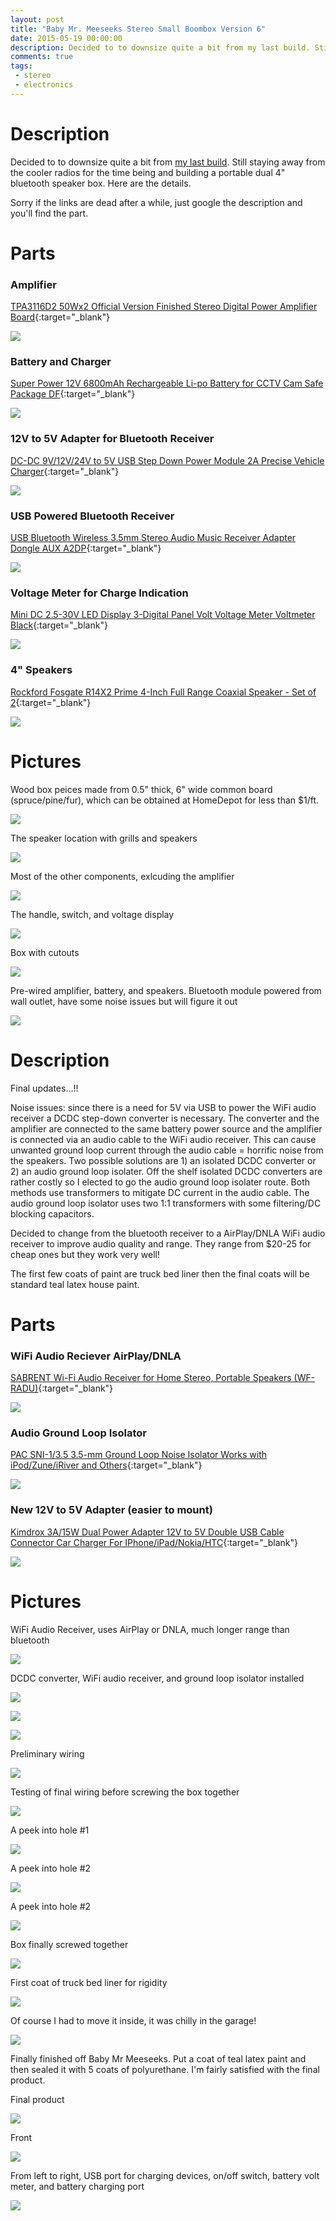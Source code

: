 ```yaml
---
layout: post
title: "Baby Mr. Meeseeks Stereo Small Boombox Version 6"
date: 2015-05-19 00:00:00
description: Decided to to downsize quite a bit from my last build. Still staying away from the cooler radios for the time being and building a portable dual 4" bluetooth speaker box. 
comments: true
tags: 
 - stereo
 - electronics
---
```


# Description

Decided to to downsize quite a bit from [my last build](../../2015/05/mr-meeseeks-stereo-version-5.html). Still staying away from the cooler radios for the time being and building a portable dual 4" bluetooth speaker box. Here are the details.

Sorry if the links are dead after a while, just google the description and you'll find the part.


# Parts

### Amplifier
[TPA3116D2 50Wx2 Official Version Finished Stereo Digital Power Amplifier Board](http://www.ebay.com/itm/400894841978?_trksid=p2057872.m2749.l2649&ssPageName=STRK%3AMEBIDX%3AIT){:target="_blank"}

![](https://lh3.googleusercontent.com/7-asMgcIGGd16mDDpKn7EdtD5eBuakJIHzHAp2edsym0uqKGoimRfop1M7SL4c3hppU8WWh894gHDdrLu_8P40r2LLCQ-XhD4nMOBWzGF_p5hbplw3wBTsuJGjnHdwKyPQyWnSLaNcyCmJfVY5HnlrHD3m_JKjHOcDym1vlrx9fSHUUmhHFsU4mDqgiUkMeuqtzkjJbTAzpgPa7f3TBifJOvv4uLo4Q9empZarO6PXoi_CZbgYMXlDAcnTtfgKuq9YaS6L9wEiOQjtnPo5o0NgGDxdoGM00p3Z7gR_n9XHAW0SXr8MDFqBD0aP81FjuwA0VXdUaFEYGJxrq-AOHLHu-Kww_mSTWlsxpPVSTqeyHCKjHi41casqpL4BmMCnGJ-qzZxyDqDrJaWePnr-puK9xx7yo56vf6n9Bl2vboPNiDjb_6Zq3C9k_V4KD23vgRiZIr2SD63_s2Nx-MNaTLdYfPGOOTfFqQ4uu5e2XLGO9bfEAsIdhhxU5uPjqS8MTo3QEGgS-QkPfxiWyupl2FOzhQME9Y1Kw4Lf1u4hHGJA_2O8aUB_TaSczqCY6BI_SlqJihkO-n9ygh9mAQKKKyu6JtvCCojBAq4N92hIr2mD9xAYzMK38L=w394-h327-no)

### Battery and Charger
[Super Power 12V 6800mAh Rechargeable Li-po Battery for CCTV Cam Safe Package DF](http://www.ebay.com/itm/Super-Power-12V-6800mAh-Rechargeable-Li-po-Battery-for-CCTV-Cam-Safe-Package-DF-/331626640087?hash=item4d367cf2d7:g:MgoAAOSwd0BVyq-y){:target="_blank"}

![](https://lh3.googleusercontent.com/nsA2ab464H1Oj99SbXolzh3ZvP6Ftb9cCzysx1kSGMS1OSYhcGyzVoHeo8Z6pf16wg91TDioRmTAdmh8jEavkOy2iGUj7ED79J8Fu9xoIK5A0GTxHDK6PHVHIRexgz75UG4aVH4XrvyaBwaRVKxKJh29reozjESK6w4Xkb5tbDpkzLmomEcCPOUDABkbQ9Gj6YupcQzg2uWnMv5rWLt6E4OlEAFqe_F3i1goTKbNdIV4R8oEIaVX7c5PaKYDasl2yB0sK_EamEKLJs0nQwmR7d4OgQ4SRfMFMLDEij0utyqJrXuq4tU9-PgC-K_oaKxYg-wwsn3g-p6k5OvP8OxDBUEbnsNZB1yVYuHNTvf-lKpdDAKzNet0cr9sGECfz2rp1s7bR-FlZmvRRlWhnaNphXC9cxj8di7rS5bBI-LKFT0LTCRZTQg5nzdt7AuCjTW0a6dnEVV3gXEHLSZqew1y8_Zk3vLL11snoutSuPMR1R8Wk1ec1Xn3mwEgm3CPB86HYc3fdnP4RZCYLFsIUWWhyfymqhE2uMf4BfHuRqoGi8jkNaPPIwZZLS_7-SQnnqTs7CamYL-UOV7PPy0gtoqHe5QGgodPeK3ZhbtgAYb7dOyIZsL63ooz=s723-no)

### 12V to 5V Adapter for Bluetooth Receiver
[DC-DC 9V/12V/24V to 5V USB Step Down Power Module 2A Precise Vehicle Charger](http://www.ebay.com/itm/131620939056?_trksid=p2057872.m2749.l2649&ssPageName=STRK%3AMEBIDX%3AIT3A){:target="_blank"}

![](https://lh3.googleusercontent.com/sQx11b7MWU-4yeBcUWktnBzxXQFQxHkVPUS1Ha-G88lubbgTXcbff1vN9hoLk6iGYvZwKRpJQCyIg6LrzJLzqlAZpQb1wnmpkkVQpDYIRdVy_BE_emCDfcwqnKc3vBXH661TBc7NXPL2SOODLmd8J6ypcr3E5Jvd33L1s_wro9sg5f9u9UW8E_q-qbqWMhCRJRGAni5smleIm1YHJ6HR51oo2JGtXmq3OQz1_9HUQ7y4jIxqJWqwm6NybsXR-80C9n08jcaGMwyZd7ADGQamA-564v0aRGxVva9okb1MnLgnQ0vZgmwl8wZTaFaduyB1GKaRV0lNH-o5PVOFMYZbBi0rlvJ8pcER6rTwhJvwUo1kYYb8I7XN1cTSUpmmGxJXmkzZ1QxxbmzJSPdyeKTYMRzbyUFMC12c9sSv21PcdjMkMJkRUMbt-IzYYAbRphg334YJt4tvPg5VmGTYmoBuAp56zTh4sw9A8dSBYJH_92nowq3J4LDngSBcaa91xns2u5YEtkY40GP5MGFLnzzFsBLzqYfqsD3hmXVpiILJ5W51LKT_9jH7NBZ32F0QmXsJJqO-Kut4kc6PVokClUrMeHqSbdwOYI1qW08-jDM_kt0OA_6G6tXk=s723-no)

### USB Powered Bluetooth Receiver
[USB Bluetooth Wireless 3.5mm Stereo Audio Music Receiver Adapter Dongle AUX A2DP](http://www.ebay.com/itm/131579597994?_trksid=p2057872.m2749.l2649&ssPageName=STRK%3AMEBIDX%3AIT){:target="_blank"}

![](https://lh3.googleusercontent.com/3VG2PWmNjRi1W-4QH-c5Pj6MQ-LyzJpYKdThW4TZUiHVUtgipAT9xpy0QSE3ULPVHNnJNuCXcSMQrLZ_wym0AGuej0ZO_DMzh7ShHO_c-Ve85KmkWCu6WmsNrLb4WRqSOTpS6wMkz-SM_Ysd-UimFYD58aGnNwSD7dih1WtzWihSTe210fvAl0VH-5B_blU1n98JlWAbC6hh-r_Xo65AB5pa3Mq0pDR-nA8k9EG4QuNMD11ZnKPN6hQNVwqwL79dX0Gews_cE8lfdLyZhYa1gwTCyCUtdmaTp0nRpsfeWBzwouQ3APZpMBxYpPhOlJoGYT_pn9QkpIkx53EaGbk6Dqxr2yqNPhcpRHuunNUJ5tUvpan9O9SWVl8a9ER4L31HHDBuY6KwYEaK9FVywSHCu19OxzZNetI7I01EdWrfxT82UlKkC4mKVakkLd8_k8n3bN0AeMzJicLKOgUKvdhUpmSEd7lOybEd6z1zLv8pk4SYfOc12tg3RPzLvja2SsYE3XLFNoj9JhzqY_U4vd5czqKVNbQrn7_ZGFFMeHqGYPXppfdPr8o0DO-v2dn9ylJZsoiCaXqzdxG07uJtt2-LjQ7uXC2AiTbppljj-NpX3KltZVVIh16s=s307-no)

### Voltage Meter for Charge Indication
[Mini DC 2.5-30V LED Display 3-Digital Panel Volt Voltage Meter Voltmeter Black](http://www.ebay.com/itm/Mini-DC-2-5-30V-LED-Display-3-Digital-Panel-Volt-Voltage-Meter-Voltmeter-Black-/121661543669){:target="_blank"}

![](https://lh3.googleusercontent.com/uULtkXEyVkUpYQlhTQvgQjR7BLO92v8RkY3MgOAbpDp-yamTNJywVf130nwnV0gFKat0uaHuuPMxcca_HewFfarmy_Qf-qoLmWsybQa5DECtcqL35jwop25A50D-7feuah4vtU3E8y9Rijw8H4luJSsCbOOvBwfaYpdaV_-QmFWV678Dva6RWD8LroDfsN_6loMV9bjA3sTVtdhgyPxqX4Y5Eb69RpjwP04etSSnitK7mfUg2yTyge_efWNgBdieU1fkuK0A2z28H7VC0dMTMs2d3rKgh9y0KtS2FV7_VwkDA0ScIUB-A-2VjFozp0n_W4rFXjsI_Ug9bixdINw_h84C2xXEOGiTd5BpteHAKZxC90yWAG1vvJenfpQLvLmqZl72kkMnyr-a2hrZrlSaV-3knpqNO6N0xH5Q2b_Cp8LgrBoWkVzcEHILuB0scpS0oGH9MC0yvunEh-EsitfquB46a7aU-NC72NSgHAO1zvpYBVTiSLMM_Z1xx7D2pGbFd_on2CFRn_4jR8TxkSIWAVQxkS6Oa87e7WlhgZ0KxU02FNdnZ88zjCWOXVigdBCSFDtFsUKkDHQ9qse4qMtdCoZ3NfAAzslFZ5WF4DDiIhircEVp2mbZ=s500-no)

### 4" Speakers
[Rockford Fosgate R14X2 Prime 4-Inch Full Range Coaxial Speaker - Set of 2](http://www.amazon.com/gp/product/B00BF6HWF4?psc=1&redirect=true&ref_=oh_aui_detailpage_o00_s00){:target="_blank"}

![](https://lh3.googleusercontent.com/XM_SSofhUD9xuk5CWn4hh2wHXJ7GdFdfMp_QszKimgLz-1DUKn5BMWu7HH5aNmJlL-ow2zQtYVN7x2X6x5p8Ir5CKBjPxENb_MdNubLON2cogqV-eJxlcZKCYr8-XJDXkcd8OUiTfzjkQz8rp4AbQ_X1Jd-jEn_rxiHQZ5BF8VAnnHb771wpqV6nmianh2mYZO17FnIDc42XUKrxZJxYLLDcM5Cjm88Tho_uuueBqV7xgH7tGmJz5ffpTTIWQfd4IzmjDkVmTvFxxy1tCwByQgcw2tHzgjVPtG5Jrimdz7si1nDcEnwG3eTtnFBcV1IY2EtUkDOAatjtotzGrmAYVZviW4_VK5jVsfjE3f-MWDHNb2jXC75GYgNuutfkXqTO1y7ksdVr0evLtXI8I0ie1wCOzdvrMxBp6TV-OqLhwFcKHfJAwyxrtGFhP0O_DWV-F2qQybj4MMdYpWiB3ent4V5uA1IcgXNzEsDeb4KuLG23a8FNOollV_oqwwAuZ6C0aRsyCjVrW7-4IpFs8tc79KGXPbqAtZDKBM7QncMg9D85_0H7b8gH5Y3pegJxpvpDYsb6eN6n8KUOsElvdlwp-jZrhtoJresmcmF026ki-_dEm1MgQyNI=w1023-h723-no)


# Pictures

Wood box peices made from 0.5" thick, 6" wide common board (spruce/pine/fur), which can be obtained at HomeDepot for less than $1/ft.

![](https://lh3.googleusercontent.com/ON9aDHtYSkX6ZGEP8M1E2HdhqS5ZDhmRbNkIY5tNj722q34CnYSy4AIU_caXYkQvUNaqRSyIijShlApIy8yRtVA9yqORwzPFKsKgHk9n9npf7EOKF2oW8R87y30i8XO3VhWyicPjGLBHO122ENPFhsEkPUNlrctUAgLaQVpYzOlsOBASggoy1oiKBx8TE_dkqnFak08DJAEef16meX2OPE_jV3DlNoCuwu64bNGqXFo0YtRyIGsYfgdaPpdEdqd_Mk351sH1aKNKjLwviH9wVc-AIVifdJRXMR9100BhetLrX2i2nwFS1g51rV3OOJxabReELyxoaqLHS8VSgblHASGylWlXstbRd5djxq0ql1eUJnQInAwve7_xfc_i4-U8DxXcgzaT2QGpJ_0mUiiaDJ1NJHCio2anDvHQloNRPVmewtb16quvYIuSbB-aWdxxPXJJ_bhuQGJJTCPtp8qb5EiEpgT0s7g_QGHV4CFAafTRdt1AzUOj1UEs7KPUA32dAz1zbZ9YT6BQJR9CJaG_H7e93bUMk00J9BOJ5N8-2KyQZuiJWUof25xRy8f0Mf1U5J4EwysfNhbEZRr-Wd_z_62XGiLl2-CjpV7KrNt80nTWVTcXlh0R=w964-h723-no)

The speaker location with grills and speakers

![](https://lh3.googleusercontent.com/Fap-3MKkG0kTTbg8DxJ4pPcUpFHDw-p-B48_qSlr1rklJ3y8p14bllFVWEUPy7Yv4sAfNZgAmGSXmBNGJMiqcaYMojlGNVOEgtyENJVllAM2w4ANXdO5K4DPH3_RF6qbrCOvt1swPfcZ-mxp1Wcvtt5KXVeXE-vGiVT60mdV5_FSI7hzhWguD7CA4wMuYH98k-NS0AH7NNhXxlPuzQc0JOjJQI5VFKlShInVQ1CyPqZtK27XbytTdaOumyu1uEPGTX_DJsOa3F4EgigX_PMygzHRcRPppTsDFgig7vkZlVrNeonGCbpnhuHYBV7jant-i_gDhK-ql3gsIAhqDkUkGVN6xm9XiCmrOb0S5b1vjC2N4dB1InZ5xRBVIKd-624QjAI9n4hxNw3dk5IL6fRCRr8zKjIpZBSWzKMmR_Ph4NThJo3p-i5wXBxRmnjbN7w_HqJSmHrOyLgAK9H5nQhiE_WHQP_UAwkIOK4WduGuZHYgo6Js3MOht6wl6Y72glknvzEKwNNRVIh-cGeML4cgpNA_l3gBkLJe4jeTabeXBuufIfbL9le7wMTTDe5NmPAdzWykGiB9kHHxAiIf4n_3haToHO9AWGp8SNP70bK6HknkBZtexeYG=w964-h723-no)

Most of the other components, exlcuding the amplifier

![](https://lh3.googleusercontent.com/-b_9kh7UgAcTf-p88lonPMFlKf6l2OKGyl8jy6ZpJQxboujU9dE64V-rVzqeYXpTsveIBkk3_QkoN_cfe2fY4ZiiTeAomhdrYn011zb24OhkOlVkhhwdlHoQ7n_kAM5AWNK7-EXQrXs_cLWNE66ZPL871j1OoWo5kPxcVah42-O3RvdaADANl3jBN7A3XA8CyLRn-REcJQE-cyt2vuk6VjH-gVTUTBKK_77vub0JyZvKI-X3ZDjZNnbpjMatHK98cdaeB0SMv5wkLrWHepnNvhLCV7Riwtcom1DPfajofAE03RQBJGLHTCOXLk_5d39UbGVtTqU9JZ2w8KfNi1ooLFuWYm8ZzTjH7ZGZ15wv3SSgxRlTzlqg5OYchLStjyUvy1RqRgkUsvlYvWVJDqCcgrnFbNjZms34XwF8Mvq0Uh-uLsJ8L8f40QAoHanH3lQZLIlxAlgyiP6Az5D6QXIwvyY82wU1IqsOFbNPpu_Gq4jwexQCln9sGBFf-NFR157yICfELeBcxcpTnMhPuXgKTD7cKbQ7cJd-dH7Gxw-A-Vh745YtcRC7Am1uSQ6HHkw7N5GOzWHJipabarkZzITRSnr2m46eNwWRFVZG1XQbah8dvAHZeuM1=w964-h723-no)

The handle, switch, and voltage display

![](https://lh3.googleusercontent.com/fKf8LVhC9FjZCc1lUwkXD62wBoz70W2_MQLxO8s_ZpdhgQrn7t0JTgoM2V0QOUT1M25SR11pUoMCFcDSH7vvIoPBvoYM63OmoqpKDZk4UabMUGCv1_HwIteCkXn0EWrMg865AasvR1NfjLkq-gEnWthTfqK3pPW3dmxy93ooK5p-bJkm-SPg5Xl0flW9fWgqwUi6OCjf2XpPIf2FP75O0jh5sHicspVUIfZRERWnPKNlKQZrokbaAfyEcvrb3kn7XxgBRlxU13dHV9PJ4xQHKknHJ-pN0tzjHRo2BY7Xe3BhGGA9SCjppVTJoHwpyi9Z58c9tFEXSdHxNLKSU9y-0YNuFP2zOkLhwWQGOL0fZDVOgXtV7_qQ0X7Hu3CXdMKXdGPxNUpvv8_wH0aAy-55g-0Ho6ywHmgaBwLRhqtdyMEW0h2tR_hmgRVfXcdjpptHxZgx0oRtnJy6kNoyswaSbtPdc9YktP22clk_jc2u9PiYmNhawAus6X0cjJJEhhMMjs9IR-Q02OKG7V5hrUHsJFacgNxnzhtrdihVF10WXB2ZvefXzvLAE1ugp5dLSqJqlB0I5FFAINYR71nUZAg1m7cq8ak43NcUmy04xuBn-TgQwhDmz5TX=w964-h723-no)

Box with cutouts

![](https://lh3.googleusercontent.com/CXi0GkHvN86fLzLtmFj9j6H0yxBHJBy_I2Aoi8JkRDb_9Mg3NHHDRJBuo1Jj9wM9gUuJlMZ1TIp79gVClTU1bzOpFuTA337W2Cl1dSwHT0A506rnbDrry3YVmRwOdhZsXConG78fjLddP91IE_Mg8w1tPlpTjuS-mekltFy53d25dilJTQMAtzzu4K9Ue-y63_f0qGcu9S62GJvgkraIa5rGrQhwQ7uxZ-cc3m91PRAgP5jy8zz9BLqlx1pu5n5_iCZGF783u1yUZNG0ul-nGpJrcCIfiGDhN3Suj-vjc_pdthMTvxCsqJ0GYqKRDOf-qzvjxzt9k2Ioco8npOdzrIaIwplAgCqALfTewbDzmqAtniWZN86hyP4FU64t9IdAmjbIRvmzzlaOU6UmQS80AYzuGWMrxtT0GOkdnSUE_RXiMMLs96M7cqN0aOPqCHOFM1KomghkjImEMsj-rD_HBCYA4D_4guZ3bcngXeG5Ez61RySw45Lr5qn6D2wGLagbKZDZD50pL49PWQk_OHDaCsnScAQ8u3AtlfR_uJeMMQpS4KR9bqU8u64NrrcQyIC1uCGXPsdbDg9xzjjgOWVzfJ8QRPunom9VUalDMbVxAcz8ufxe4y-Q=w964-h723-no)

Pre-wired amplifier, battery, and speakers. Bluetooth module powered from wall outlet, have some noise issues but will figure it out

![](https://lh3.googleusercontent.com/-67jZXvX4BhRO91juKwLt4qlh7UAgOIL2hceqKkL8Fr9lC4CleSumX4s7QOZpWbdWGzz1no4yU6qE-pBqWfJNiuTXuoJbovwORepyovPpGI2BdqYrO43znsYf_jtLwsuIcTwF2plhkXX7Kp3mcjq7C1EisKsW6KNGizoE50AgFS_ZXCu5h3lga0A0Iq-lg1PdInIbXNZ2u6zFfzzMxg3DoCxvMv8rCJuYUYBmf3zvGukXUaY6V-KKhuI6o6xVZo-qOwmaPg72Gv88QxULsef6LUPVMteEHkVxAfi4Cnjl53lp6026ScjshWR_v2g_AG7z2fl1KwWHBKfhgdK7jd7K1E_H9oS5uZKGy7YOIf36OMsnjZs7mQu530WE8F2HttNezvRpvCB964DjFwEKEtQQhdTCeplnYFu-AjWPobJ3_kyk7sLyf_Jjc2J0B8l_Fj4nMoF7tuRRklU42FMndGNyeyEStLdzW5AydHVGvKJ6FYBwXGVr6fnw-RzS88pMlTkZDPzBz3IuI4vN1iaQ_sm5-LlOgjQ7gpxFfyXD612XO97CNtHpqX_zrnTIEm98iXCC6T4vIcnDt_e8o1CEHWHGonmyOc3pT7Hb50iIi4Jr_0YfgL3OqPx=w964-h723-no)

# Description

Final updates...!!

Noise issues: since there is a need for 5V via USB to power the WiFi audio receiver a DCDC step-down converter is necessary. The converter and the amplifier are connected to the same battery power source and the amplifier is connected via an audio cable to the WiFi audio receiver. This can cause unwanted ground loop current through the audio cable = horrific noise from the speakers. Two possible solutions are 1) an isolated DCDC converter or 2) an audio ground loop isolater. Off the shelf isolated DCDC converters are rather costly so I elected to go the audio ground loop isolater route. Both methods use transformers to mitigate DC current in the audio cable. The audio ground loop isolator uses two 1:1 transformers with some filtering/DC blocking capacitors.

Decided to change from the bluetooth receiver to a AirPlay/DNLA WiFi audio receiver to improve audio quality and range. They range from $20-25 for cheap ones but they work very well!

The first few coats of paint are truck bed liner then the final coats will be standard teal latex house paint.

# Parts 

### WiFi Audio Reciever AirPlay/DNLA

[SABRENT Wi-Fi Audio Receiver for Home Stereo, Portable Speakers (WF-RADU)](http://www.amazon.com/gp/product/B00L26YDA4?psc=1&redirect=true&ref_=oh_aui_detailpage_o00_s00){:target="_blank"}

![](https://lh3.googleusercontent.com/QIDQkJ_uFBVgQPjYYz8SuP00TgugHEhpWjAmvYeRO43zp47ugprn9juIUpK-UEzE5i5iUh5yabzWFvpVCUqQJSaYZhuMY3q5Xn4xDRmByzUql91qwuo48sE8zJsjoA760ikSyl1fsWpWkHgn1MP8E3ZMPcNky2CBnvd0Tkvn6buFtS9VtkY0ci_-8rhRAPAKd293-K47C_2pzAUxz_fHxD2OkV1PRXL_2KiucJfIMLCGVs2kq3fg1tfSLxYkszbplNrZ6VSOfaqNzz8Z1SZM7BgXwd3Nowotr_FZeMtrIJU1iXu_dbhnzrr6TNLgkHMVVj54z6SYMkX6N7b0eMZAn-Idc5ahBkGEbcSibhhGgI1iw73fiQLl8XjF1hZGYhl8KXf51-JgYwiuU3UjtDIg37V-IsBiUE1LARrpYxSZtpQmlU-I3Ras-HP_GrXT8KEpxsuI43eFRT6LjMsOx80ytTrZ1Y6hHMwvKpbJ-IG3zDivBStsulV5RASrKClMf1a-iXZ2QeZRIiuhvpCczDbXw7D1gZi_YWlK7vqhnPi7ZHtZUPki_EgFMJKTw08soLEhcrTvSPCQulVlWuB251hXqtrWUlb55IRD_jf3g2kvq8RJjKpqHVM9=w543-h723-no)

### Audio Ground Loop Isolator

[PAC SNI-1/3.5 3.5-mm Ground Loop Noise Isolator Works with iPod/Zune/iRiver and Others](http://www.amazon.com/gp/product/B001EAQTRI?psc=1&redirect=true&ref_=oh_aui_detailpage_o01_s00){:target="_blank"}

![](https://lh3.googleusercontent.com/o7Qf-PH6B__Dy1zg0hIVwVv0BQYQyohLuFm2bKdRQQ2ljFEXMekNzAWL4p82bIoGbAZccQXNejw-BlQFbD2j5rOclHrFHB9RLTov93JJH7ArwoUmtVIjde_XWfuMgo3YcPeEiRXKiN1ruBGaBzciVNGG5QQEiu66vVfjn3ys0G8ayjKXkMQh6ROtt--qvKCcenjY_sLFO84vT3AnKtP7ssmQLHHPAAKTT4bj3XQbNyjx2XTdqQm33L-QXvxcvhOGMy6LN4mRRUKeIs0jwlitV1I8PnRNLFnRug4uEfFzLOBYK5q6-ogmdHdt0o8UKYg4DpkkOKpnxuW3O7TdYII8g37PoRY1m0aO82nMz-zVo8KtsEBTkzWlRv8O1naMeKk4z2puIDDHMwJm2dBqhaUcCFXPDsVabItMTXxq7NTBJY3h7gm7hsoWyra7irMpw6jd2diICo_h99gys0iZ5v0HAvJn45qDUtTaFxWLVxHhQuK1GmGOKvN1jJyYlEnwAwU6lQsmnh5xQdjJcpmBCskC9tQZQKobur9EYzve1RmSNCR6hiAgqoiZdSKQyGaSJ8G2MRHeWbAfDQK1RmVDw4nPgNxueNH2_YYyU1P8QnSQ4-PEWY4x99qu=w500-h349-no)

### New 12V to 5V Adapter (easier to mount)

[Kimdrox 3A/15W Dual Power Adapter 12V to 5V Double USB Cable Connector Car Charger For IPhone/iPad/Nokia/HTC](http://www.amazon.com/gp/product/B00XDSA82Q?psc=1&redirect=true&ref_=oh_aui_detailpage_o02_s00){:target="_blank"}

![](https://lh3.googleusercontent.com/56gKH3s1r4EFT_PA2RyldIRG_QYtWsolq5B7FDBpnMM-lxWdtVqJL2E5yP-QzIoNSaEK1YtaqvKakzSx3AM1QVeVFfruyllCCVdgK3WbYpA2x6zoUsRmXB-aZmZVzgL1pjGilCdw3nPm5EYaElKTN7LR5Zvq6ckEsJVyLBt7-3t2H5J7welU-R6wfoUrurg0zKO446V3pyCatKLcS2cPKZiZwzP2yFAUrDJgzopJCqTsbx7Cx7P8gsM1LOpBwPgWzDRcEJ79OsJ-dBifUitY_BUN_gFZGyYgfkhjVw7Ub7z-l-fPb2QNOKQJFYAuxJi_MiDdqqnTrZH2dWAmcgmu8IZLaBowh1T9OdWxxNbTOQDOPQw_mHxNIqp-WmWy8lVdGy7lN9YFiJ1d3Eg-IShUyoaoXoHn3aCPoSAwYw5yZQfAOLDU0L69Tu2D4iyO5reeJYcFo3lUliQTTGOarxps7sdlEyXzURPjEbP4vZSS4XsxQZ17p3LIkeh7a--Bk2yLSjosVKkzNjN9yS4JIGRLp7GgK7DRfOAlDj2X34l-GzaECkmJ139QVHyrIMTsG3YTOt9yQTJbvzc1GzaSbAEO2FGIzLgdwfzwuJFk3x5XReDp_LyKTp2G=w422-h301-no)

# Pictures

WiFi Audio Receiver, uses AirPlay or DNLA, much longer range than bluetooth

![](https://lh3.googleusercontent.com/YgexFjFiUB4J0EuQWhdouqtvG2if9QxmvnBxbmJ0S8GCipy-deYbMuVabte0T88hUFmkUJI2vwDTeDPPcthqpNUnJ3sj4wBIOZjZ53aHBilhBqGaT7kavKgdrYrfiJL_VIuwEMS4tlPC-IghaSclY642vAEIAb8ApmygCgJVRME3lzdkUPRJSkS9L7G2U_cAw5jrht8TYOGXPdi62iGmpYdtJBGudiZqlPL22wl8mkm1WTY6aHkXOvpX7vCRXqKCsqfCn3yBJLQjj5F0FsQV5in-eMZoL_RMdyC_MRXyL7srr_6y4HrSYAO-GsLvGF6LhqJFJT2eoRKIg39p0GY-OGDkYQC-l7DydnFWbT85IqNYG5iIk267xc86lvneKyojG5uo_L-oFItJkiV9AawhjPTUUB8s_fbVsQD7e2Y73lLLkZ-m9yZ-QQfRIZfLNlU69dF3_i8hK380E_VdRJF3dkM2AH9GWUbDt0KrRpWdfNF2tKzs37ExBO6J7YyUtqu7mMLDWcHuOPwStieNWWEDCnrk4JY0QqjZZN4UD8oQErQ3PDPRPiRIuxQRxqP-ft8o56D-TCqZxvp2BFlR6j3rOMA4sZGhQaphZ1eUt5d0Lg-4CUCyTO95=s723-no)

DCDC converter, WiFi audio receiver, and ground loop isolator installed

![](https://lh3.googleusercontent.com/z5Bu3M9-Dd23IyNXzJYKIMye_gcKsor9lHdyQqs-0H1N9bA2oH8CW6fPLD8Mnqlz8ZPD18sDbSrmOuIfbeqN5GB01x8Rj_sVw6dDnYjAoKVmSYmtAZJvlJUf_m_xxZFozwEWhKr-8yh5N2QPOGKBwAqywyM4AeTY4eN2GZAoEAG1dX8ALYSXYs46OiY60vxP3uPjkHmkPp5fwht-zU-y2v82HbHNJzIUAPsjtLc-3-w5lkAwlDttGmYCZ79iEHlosgox2Uan8qTWx8M88OCeKRXknhwCiGWkuZWbD9fmm4l3Z9ZKGevR6tWP8IVC3inewf5iVavfYx5kAlrauymYNW9wdvCAOXPtoGxQ-hNeSyObyLQGssOPvy8rO9ZzSCYgPryolsu61KQpjmgpH_5tMD4Swc1x_j0Wu0xbJXtscE_gWCnakn9lGXIzgRXiR7MeB7yN-emprSyRgoLtvUWtQULVb6eyJBuzZckCYUp9PRVqryww8D2vS3aokVwTIppb1jmhI_oaCu_4PFS9psjbCnIBnN98ohhntramB_6gf-ONB6AbAiNGOoVLHmBEg4XhO4heVCH2Doi4jJJGCbE-qCPfXTkIbykI4ERTchuxio4_7tChTHdv=w493-h370-no)

![](https://lh3.googleusercontent.com/VgOqtKv8JoqnbeH_yqEyoJVwKoeZQVs6NVakNZc1YN6OWftp_KUruJfj5SIZoQwW7Yvf40wE-fY4ayWe4_kwVe705Y3OmGUuq4qpwAtL59M3FZe29BwTbCP2DqKsJ4ag9oG9zRxakCFMGBE8hf8H0Z8w3Wk19LDRwfOWWrbq-0Ron1Q7eKLKNeu2Y6VM8QPD2pVn7X2U6_PlicgGQ-nlicrhkr6TKSJqEQuFW7rWX0QBrF9SKlOmqbQMCyn9DM5KCYyY6ucgBs7DgH5tQCHrjR0q4WBIXy47xXOS_tA47Ka-5pMQ46KPpIAUxqAfjThsa-w_nqXHOoIhuKajtET7VWkOB7JmlxKYbqM5kariqQAA0sRNSFowvGBKeZHZdfpDL9BXMC7NtnCXhDh9vrIY3dENnXPSSrDiZ4CRKyo08yDs4wcMSDpsquFMvxRhSPRtWR0AL0217WOVrIHBgfS6yX-C2cSJIlX-9-yKfgAbug99OTXpfJYEfikPnX1ftrsIbzgJmKCwEWfqy64jp4W8I54Q7CWWylEuHyAZ5nN_IPwOkMc8yFHyny4IKilvf3VUCYzSD9t9F9xdMKe_xB7ditVFho9gGIrwab7y1PfmorWIxCoJ6jnu=w543-h723-no)

![](https://lh3.googleusercontent.com/HT2cdAxPVN6OJnx0a9ZLqqJyXZiDF-rvS_lxYNhKZmROyB3wvnvS1LVNFvsmI-Q8rcW9lp4jkJnRQTyPjG1uwZ5hHudlTyrdAPnAe9DWlyXUzarDx8PlCde1eSF6YWL2W3GYGRU0tPtziXI32oVsF-KPQwf7OxVZyrPahYEoRPkY079T4dELKDb9XX5eYx26LZbydHYzb_Tgm-_GNRkqtUGLPpcv6qEim6PlQGoUl8grhAN3w89gA1ayyGX7aj_Ftqf1-Rt1zwOLY6psL4U7LytwSiKfYkmWoORXZfAVuBs7NZFayfLY6zuZ88IFnb07dVCgUw_bIPnDgTqHtWU66OW4b6fcFDcTc2gA6NzbUz2LQkp7gxJwP9ttRClwdh7D5CqGhnxWhF4Gj5eeolXu9exQNXnyhPvVN-RNLhMcadUuwTudByi0Fipy6FVk6P090Bx5HEagAVCd7aezWDxOh8k4SVZEuJXvzVWLyW3s4jAM5EjjLi5W1DJzUQpbVq1t82o5_zAMs6YLNdxkK_B8mXXdIEE2Fx8WpTG64WnT_fsOSidWkM-7L79pPWymFAnGnKwVocGNIcS0vVnjRAaG9u87HO9F6bjABbGb-lZ6OW21qh2Rtfzp=w543-h723-no)

Preliminary wiring

![](https://lh3.googleusercontent.com/vPigfTje5Qa43HI352UCCgf9gNy5nz7Te9GEbm9NS45ZyJdS2TPLMO63zVSpypJ8Vfedy6E6z2vWCwcE6hxm2NDAoT2j2xntRWVJYixpKyFHuxR7or6qBrugJPAZbUHQ4qEXnNYrJ0r0Lvawynjpwp3IVdPEY8IF-LuLTD79Ki7TqwHuYu8kMzCdSNvl3oVlpGGrtfzlWxsTe80ptPyL7PFPUX2U2gazpGJkxZZPBzkEk0bfpaZfcJBlvlFZLNxuQ2OV21Po_nMlwXI-c2DuEul94fDrxULBDqi5HCQ5JZDXJy7Qs_kKdTZ3cxyv-67-ioIEnaFboHSSNa6F7V81zyrrLnejPwDwoh_sdYuX0-36zKaoPx3I0ontr_uOvcOnLwrt2wNcFbV2KHUKkJpBixIuV6RxsLPnfNsKGeRg6KELaxZeKoVxUeCvQ1e_0F7lcBiGJbPbIEfTxaxosZrUUrH3I1IA7ncqUcRQDSq2qJVnoIaUHdqWBm-6KvYmdirmhGQ-QzeBsiFFAT7dc3YS5o1SNkc3w1Q1bVHrw51Y7SHKYbJ7A4iOaVhCzqHVumRe_kb_WPLWZEuR4wWTl2wQYInehzyB2A3tnrsaI0hmx6cK7Gn-hxe0=w964-h723-no)

Testing of final wiring before screwing the box together

![](https://lh3.googleusercontent.com/u3Oe8TxW6xGhkdxoHpb9DPLOArv3BwwSBz3k5z1ZcHzuQprCpaDS0vyn1yKgPgrfa_VPBHKNuHZENZzb5U7WMatbEK8fcoBNteEhZmpDkL2cyKLxq1yMAlPkFJnzL2fpUa0yr_EANxPNm_aXTfjwB8fpJntKJw2oIY9FZm0KdNIvrt0lYWIK0PmCPLIR4WpPNZjnUFS23xz1nBFuXbwlSrHmkZrSkwO4-Xo8hjd0N8Es50u8PQ0ul6Mz9tDtIEzE_whelyx1iASRB9jbqEdgcIYRdDn8LvH5QhbSrXShWet4tWKfpXgXC9uqiT2MvRCW3k5E4aIfkvFiqC5D6dBOaBcLlbk_d7e-PE5FH93YL_a-GopHZVJ6ipLGqjhJ30UiUqp_nY8GigjKkX1wqBzT39ZNiMWnd9GPcI4IzzXfyVPIF60_Ohbu8hbVWbL8TKMVgJ48rvzRrh5Z8u99EQTqs4vu-appZ4wigzguSNxbH4vdJf3kUNo6bbal9tivZq4Arkzjiwq0M3-uCdk0KAdv1C5Kai6lgZxLucbPa_sR8DntoBmnbyd8CNuD0kEndNE9JKuFWRBOmYXWz8pTgS17ohWtlCVjTp5a0TtjSyPK9gRPsVryoX3J=w964-h723-no)

A peek into hole #1

![](https://lh3.googleusercontent.com/nR4KmViWZg_uVTdx1gjKXJMCvM26vfaW8sZqV1cDNFHrb-RH4vmzgYnAfi0p6ffFnUa8c2-Q523_3LBRn4HMScMeFs3yqSML_3KXdvtl3O9mj7wkodxyFZtsVbA5ezge_YsXvTlDy6qpXtXJ7pFhEoqv0_1iTo5uvlJOLmWORDg0ki6vz_rRJQ-YLvNuJ5x4LQHzmRelcC8ulC07rMHujj85sal9QVL0YbudFoY1NKE7IXcdkNLotbE-Y_MmldcEBadsYEpzBOxfsQQNRm5NGJid35-fs_8G3LqyAIVbebHNSl-zMpcSXfzwpg3aL9DSJK_LILtKtByC50vYL_QY_bLssRUqRz2_7h9oKAOR_C5ZQXqPDQ4F885L5z_C2GUO-zX830D0uElvegTgKh5I7A9iRqc6NsS-mwpGNs87SOZoPRbDuctuLOPcb8lsiRpqqHiSfophj24gS3zRRUDybsp9oRWXNagUwr_1SlZaJtNdY0qgcSHiCBmRq91H9QpCV4z9SOwQiX_fVxxusyuBRchFCGWyq98FObHFw47WQGNVX1bw0MsdUXfFBmu94lE3N35sxadZJXACXzyjU2lN0n8lEwPLKY7r_IpXGRP_NrH3v-u97HU8=w543-h723-no)

A peek into hole #2

![](https://lh3.googleusercontent.com/aY2TxfMcK6oYg70x3wIJaHab4N_ejbKzpgSO5dX-8xJQvuiXyiRZPQ33luOmFsweyBEcgpxm2_ZZtpXxkew6fLHFSlLmzgkU2R71LHRbT3A5C0BfTlfzM5nP5hRPJM5fwTE5jyimBiobHQ6ojT32neqLcahXnRlwDqjcydUidPnS4za_B6-dOrhdCfvwOpiiip8-MT9kke_b54XckNhc_xntGP_Ase_yG0UHJHg1JOEHE360UW7s-i0LzBBPonBKm2XiwECpojn8Ewxdl6uTON_j2o8I7FsxPCFt8Laqj4asA13heBeMr9Sd7ShyFNKXe9EXEt3Vn4LgvBEerfqvs1YMW-E-5cTmTo6lEC2S0LxPlx5dk8pgeWpG9yVgipZM3NTHxasW4UknYzA42cUvPMK3Mg5HSsVNd83rX_2Kr5_dhEqTUbEx4mdJHnwNqjimoeSWpBHu_mdMrTtAapgNY1jrYDv5Eur0XT-RV5gYe3MTbDB5gLArsKfFVyFMTvdXIx0NsME7XiVlz2WGntay1i2XiUW588R2LBumNeCFiErxE5qLmTR64cGxK7FoD-PyIU5x9shybpZVbxSFygFZGNL0NQvw75ebLBndW2geGITRLQydrdK8=w543-h723-no)

A peek into hole #2

![](https://lh3.googleusercontent.com/kZeLyMYQQFKiO9tqkX28Auk4UV6yQ-RBgO8CwcKCrvQOc9NZRD_jAD84HhThahgxxi-myYTBOcOs7zkHMvHlnrfz6xV4NYICZEmEAGoBAoHfyHt29hDYZeCUI2BGC7IEmmTFeWm2bA92RC_kGpZVLBEJYmtGl9tan-7pBaZvLf3l8rvSMwCXNrFCBksxKoWCV7B1SEawocb_4ua0Urhmthj4aY0BzGBg7_6HzN-v-8vBM4daR5JznqSqXrYcst4OXUKcSPlbXiw5ndUIbwwkoxAYBE5opA38ZgYW5puzGVKY2tvqD0L-YjgoYCKIQqsoybNzVfl2g-Pz8O-hLtgMN47G9JyJggaytPVMitNd-Uu2V_o3nCrO5ck_hyj2UKoC16ejwX4oJv-zlLfJPmk8olC8GTnkzHzm3yKqUKmCb1UZCAapE7DN-myjrgyKLh9vjl1kLw8ANK-JJZ7-9for4N-DFmS-DlbiUEUSDoOk5JCRZ01NTLQplEY5L58R3ogVrmOruFvCqo8Az0zgD0zQR3ldRfnILePPiOIhkEJxpP7IOLfdaZotRyyk8BfwpzOavWJV9UgYhh7VBQxPb9bbA_lV6fSW53KLKPW8MagV_pE52EKwEHcm=w543-h723-no)

Box finally screwed together

![](https://lh3.googleusercontent.com/v2NNRFAyXEyJsYcZO4w38qI5GgriipNYGcsD41d8e6ivz0t_-ftpAuBxgi3OGVPgYoAEFBaFoZpyWRJaNGSPaml9m2g_2dva0Y3nCZCF9t047jODsGE-Z0sPIrYIRrvy6Hx5TTIFAIHCoAc6t8I1dDVWnwLcFaQ_oBzHFYC5iZFaUDzfP2fvLf9Ecfgt9WYbe5yRlmvYu_scf0E_F3Eec5J3w4Fu1NyjtQSOQnYBDlbpSGw3KyrrirZ3mSGEB2VKSd_Rr69QKAm8KINakWumDRcKx3RzdQ7GS5JlfwCs6hG3Fbdo6WSw1NofmGDSWeObR-uJxsqAQBbIfDLe_dm86ic5hgYK9f0N0taIN706FoFJ7NbRAhxc0jSU7IMxgfhqUbIbN8JltHSztHbBcHrDW49e0EFBKvIKyvxTObHdCAk00nsZGOmJCvnOwhDverkpFuDcNvZlNW1Qkyyj56n1GEVp_j7Nq2vFGBB4nEpc0Be-fb-xmhZU5VVbXi5T3QUoB9s5K9rCw1sPHNSqOcm1dR4BXqo_eFknMrmRZ-JCFHacWca3k3fGuKQfbzoz7Egjebii3kYFgCu7oLQN922HISa9RYYWIkWUV3Mi03jFzgH7H--8PEk_=w964-h723-no)

First coat of truck bed liner for rigidity

![](https://lh3.googleusercontent.com/41T4DZ_D-0dxZVbtVS0xHK0MsMD4hqzCa1bGotz8CBwLFgdoZLjiQjj7lldrfl0yuOddAFiAwmQ2C_IHfencQntr5mczI7shzTcDj1yeZLItLhMCCiVGSs8-NoISbUkZREqCk2cudVQUYkjzQIp_OgbMEbm0vDaLtrmrjlaSCJtNvNO-MOtJCEgS100_QsiND-pf2ieUt3cTsEgM6dRmoo24IrFwELTeanQCLC_lU605n7riMo1w4n09ZFCQlwLeeheitU5vKPlSEOIhSVkPzC1_SCjhTNZ1XTlDjKyZ3nHu6N0XSFWOiHcgPFNjkzsK_2YHn6FH9dwAd3Gib4bxMOqQ_SAtTuWJVjWQTDyH-evKiN0PrtRiIpjLZDRygxA7vEB9sHe6oeiVoQMBMMkrQeAKEhN_1R0zIx5NuGvLVeplmjGTzPOQMBrDmjLRb0DMhHHa9ue_3Wgw68hJEVsAfAlW2DaCK4c4lJPyKGXbfJ_85VgtfxTJReOWgSwOpKnxRDVbb_rvbwlc__Eo_PWj_eJay4tjLot8LnlNsdA1aCxWzB28XgGQcWAMxFXN6cKfFhrjuPRlqAp4c2Io_X-JOm3DoAbzFRHz48KJFn-n_Kri9xLXWZKa=w964-h723-no)

Of course I had to move it inside, it was chilly in the garage!

![](https://lh3.googleusercontent.com/7R2J0FFIkWcZgpEwmlBoi_1L1v2yjGfvZre_QSadxeGrZxpqSRd4iKUxy764IyfL101d5mJslPytRfnrApJFrPf05bJ_P0c80dusWTZ0DmHvwvSU6pIo_uM8riA_NZN8sLznEZcFvJ5g9nlcZWwXf9gDn4Uu23WMcWUrLWVv9kit952m-kQmtsPy7YDDgtuBpBn0-4SPvotheDKZWnqJ0_g2HYPo0w9R4Hs5G2SxuvTmh2lbwckBcW9B1OZZv1jsw7zyXLFSR5BTufTZAZu7uaSjsf9CH3qcru53JItZdaRYZx5m8VzoKNrybh3zmerURED1MbyUEru_LWVfUuxL81uw-cWdc0pqeFcAupZbK_T_fnJhV5KX5OMQfoJCdpcrLfvfGODJUDL6meT5bR6WbSI3WhBhi8QJAQARjAy7mcrC8zpYQ4xfaBSUndW5jB7EKNhS1p7pR1TrItE0M01WhGubIwVvF9xpEIKmbjKWKNwcT8XRzSxAN58w5gKWX3cjSTyTXy5gYUDDBTvf8au_XwaA-LP0YXJ-FGbJ8pr8mvOsgJe3QQtReXgwU4tCXZpOiWtXTH7gFJsBcGtttsv7wBv1Me5qNSGuZTyyDaeFG761YRyqCkYB=w543-h723-no)

Finally finished off Baby Mr Meeseeks. Put a coat of teal latex paint and then sealed it with 5 coats of polyurethane. I'm fairly satisfied with the final product.

Final product

![](https://lh3.googleusercontent.com/BqSqwUHWyeiJKAqLJ2MOSocBR5Iic6n70ePVwWyZplHejeYCt97CMWGajPDeHHTuhHq-sJkNrD3GcegMN4zvCvxEYFtPr2QFSzQdvaZAdm-qOyJVPaAoGhwGpckmu311eISxypOxp8vX9oShnEGwUQutqTUhRaqS5FtwZGEGo84i9eU7Vy9nniRPw3Z_fR-o-Gq9a2zpxW0yZ33vQ7EQgwY1WrK-phoJMIb6ex37gDAhZO7on8Gau5hdGeP-DL2LNs3Am2HMck8Ln79gJtQO5sjr27eZtvM50xmDetEdNnDnjoBcAZTNvys4KDxI6EUcwY2lcGNr8wStZYIcZJZMmWNrx9XyNRV6veW9KwumRl0BtjHxpW0ZqqqK4RmaXCdf9Mj_Pffzu5x5ol4BUFTpS-pvdXVqX9vCS36LbGBK1QmIJsUD4ClnCYvInpD5HW40lP81x4FW1MqlxUdHI4-A6lYTza-iBeqRE4MXjjRYygSj_rGj7wAToeH4-7Vb75I4sf61ZiwS8B1UBF18pmuGLYEBG6GwaKaZrsDED1uI_p-Bziozrwn6R0EQafzhWb5GXxOj7MKWfEUtdYNNI0tkiyKOwjhb34wuJq5IktSsuROLkg8lb8hw=w964-h723-no)

Front

![](https://lh3.googleusercontent.com/f73esG8bbbbs_uFCOHHEjsX3dWr61_M2xU8BgB5l4giy1jQbY7AJiVS6C0ZgudTZchouzazq-Um6GbsmYpYYEtyRzYR1L3H6itCudsGGXDo7OSbyLveLE4d82wR3fTuSne3v5-4ZNIwGa9hkTEDyQ0cmoSN7xktFCay8QA741MXzBgovEoxgqL9WU7eKRA9rd8syB7sXJS0d3Gst8eV50KLmmNPuVBX_d0mhkbwU4PrOJSLUJz-p-WbJHmBatLbz9R_C4n53ZmEnGq_X4E6O_U76dHEKxfTucjVbkvCtcvhCzq_UR0lXPKgY8ME7Sx6hi_cotcTsy3AAeQOoF-QrGFZPqrCk_kqqmotQxBV8khGq_ri2mstg-Z4qXR9WksHReFEyt5wGBVEcj0iVBIXRZQvbqtsLrtwL0fPQKkR4ii-NY1IC-iZZa9Ztn9SKwsKS-gBkgc2qSQ0K0ZcdFmr1XuL22NsH_v4ZeisIZAeuZdXV60TBgXMpx9zTqo7i_ABcEnBt557B61xLELwMBq9w2v2JxaNQCIvjdUc2ajVi5boc5m207b-dRxhzQt_inLuWrNb-eFgOloub1c4SZJJQLlsY6Ghf2WSPZ6EntLdGgKhUzQw3BxVR=w964-h723-no)

From left to right, USB port for charging devices, on/off switch, battery volt meter, and battery charging port

![](https://lh3.googleusercontent.com/4JHc0hRgtvkFWnROzXkxhs1jE_OHsqR9I_9a2wpH6gJBfWUaZI-T1WZGsqOg1gSvEQEMW6aT7saD7HoZKfI9GN_ZzSbSHL4LSEkPj6XyCYYD8leERDKK4ucEdxy2In8BJLzyortH2SSX-zPWiFU85hAx7OTszrIRTMHMhColM6A6HcBfQzh0kl-gCVY7X8LkOABS1ZLEDnWbQZ7tHaGbVP5iKVmbdTK6N2mUzVzzgge__R7BzMao3wNG1_Ab-xzm4YGo0UT_P--0G-bg4IoVI0gso2gcS4K7zRTAIzb7C6EUqXH5R_jZ74fneNQHWrzRuGWfQg8VXmuzb6o1CLHAwsHrcMygnjbZjW5xu0-ySZqXkkoIlALl8nKG9kcxSWLhM5F0o1JCFvRakHXOJGmcap0oN0gXjEXcKECRu8634gMmxcNk4qDdTsaJ8JK3gku9XwRI2gEqDSA4__1TfQSItZcHIwxT_9xGXKZMlIM195QRUcjo5sNQ882yb8oD5eHcR5orGc92rhtElGMvzmJgBOxbGTEDwT_z1xY1oq-YT_Fs9C2orhKUbQ3u6n9vq9ffC_eddvLSj3lZ3ij2rIPmymnDhXOeFFj9agCdFoyzQQez6ELVDoxx=w964-h723-no)
